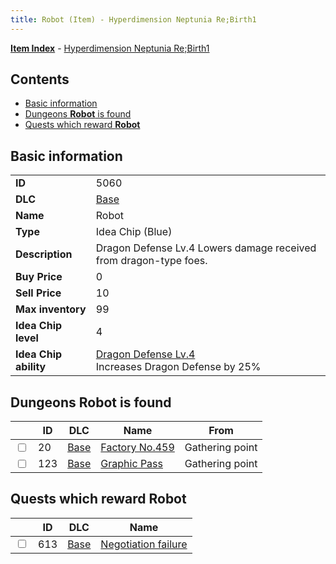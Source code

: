 ```yaml
---
title: Robot (Item) - Hyperdimension Neptunia Re;Birth1
---
```


[**Item Index**](/neptunia/rb1/item/index.html) - [Hyperdimension Neptunia Re;Birth1](/neptunia/rb1)

## Contents

- [Basic information](#basic-information)
- [Dungeons **Robot** is found](#dungeons-robot-is-found)
- [Quests which reward **Robot**](#quests-which-reward-robot)

## Basic information

|   |   |
| -- | -- |
| **ID** | 5060 |
| **DLC** | [Base](/neptunia/rb1/dlc/1-base.html) |
| **Name** | Robot |
| **Type** | Idea Chip (Blue) |
| **Description** | Dragon Defense Lv.4 Lowers damage received from dragon-type foes. |
| **Buy Price** | 0 |
| **Sell Price** | 10 |
| **Max inventory** | 99 |
| **Idea Chip level** | 4 |
| **Idea Chip ability** | [Dragon Defense Lv.4](/neptunia/rb1/avatar/1-9559-dragon-defense-lv-4.html)<br />Increases Dragon Defense by 25% |


## Dungeons **Robot** is found

|    | ID | DLC | Name | From |
| -- | -- | --- | ---- | ---- |
| <input type="checkbox" id="rb1-dungeon-1-20" class="trackbox" /> | 20 | [Base](/neptunia/rb1/dlc/1-base.html) | [Factory No.459](/neptunia/rb1/dungeon/1-20-factory-no-459.html) | Gathering point |
| <input type="checkbox" id="rb1-dungeon-1-123" class="trackbox" /> | 123 | [Base](/neptunia/rb1/dlc/1-base.html) | [Graphic Pass](/neptunia/rb1/dungeon/1-123-graphic-pass.html) | Gathering point |


## Quests which reward **Robot**

|    | ID | DLC | Name |
| -- | -- | --- | ---- |
| <input type="checkbox" id="rb1-quest-1-613" class="trackbox" /> | 613 | [Base](/neptunia/rb1/dlc/1-base.html) | [Negotiation failure](/neptunia/rb1/quest/1-613-negotiation-failure.html) |
